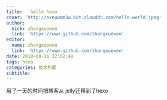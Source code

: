 ```yaml
---
title:   hello hexo
cover: 'http://oxnuwmm3w.bkt.clouddn.com/hello-world.jpeg'
author:
  nick: zhangxuewen
  link: 'https://www.github.com/zhangxuewen'
editor:
  name: zhangxuewen
  link: 'https://www.github.com/zhangxuewen'
date: 2018-08-26 22:02:48
tags: hexo
categories: 技术积累
subtitle:  
---
```


用了一天的时间把博客从 jelly迁移到了hexo

